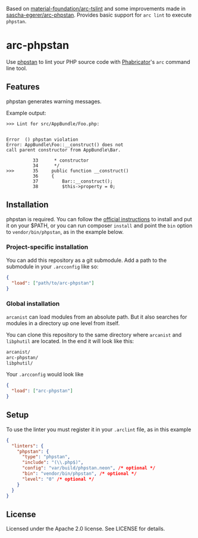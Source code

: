 Based on [material-foundation/arc-tslint](https://github.com/material-foundation/arc-tslint) and some improvements made in [sascha-egerer/arc-phpstan](https://github.com/sascha-egerer/arc-phpstan). Provides basic support for `arc lint` to execute `phpstan`.

# arc-phpstan

Use [phpstan](https://github.com/phpstan/phpstan) to lint your PHP source code with
[Phabricator](http://phabricator.org)'s `arc` command line tool.

## Features

phpstan generates warning messages.

Example output:
```
>>> Lint for src/AppBundle/Foo.php:


Error  () phpstan violation
Error: AppBundle\Foo::__construct() does not
call parent constructor from AppBundle\Bar.

          33      * constructor
          34      */
>>>       35     public function __construct()
          36     {
          37         Bar::__construct();
          38         $this->property = 0;
```
## Installation

phpstan is required. You can follow the [official instructions](https://github.com/phpstan/phpstan#installation) to install and put it on your $PATH, or you can run composer `install` and point the `bin` option to `vendor/bin/phpstan`, as in the example below.

### Project-specific installation

You can add this repository as a git submodule. Add a path to the submodule in your `.arcconfig`
like so:

```json
{
  "load": ["path/to/arc-phpstan"]
}
```

### Global installation

`arcanist` can load modules from an absolute path. But it also searches for modules in a directory
up one level from itself.

You can clone this repository to the same directory where `arcanist` and `libphutil` are located.
In the end it will look like this:

```sh
arcanist/
arc-phpstan/
libphutil/
```

Your `.arcconfig` would look like

```json
{
  "load": ["arc-phpstan"]
}
```

## Setup

To use the linter you must register it in your `.arclint` file, as in this example

```json
{
  "linters": {
    "phpstan": {
      "type": "phpstan",
      "include": "(\\.php$)",
      "config": "var/build/phpstan.neon", /* optional */
      "bin": "vendor/bin/phpstan", /* optional */
      "level": "0" /* optional */
    }
  }
}
```

## License

Licensed under the Apache 2.0 license. See LICENSE for details.
